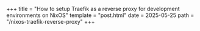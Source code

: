 +++
title = "How to setup Traefik as a reverse proxy for development environments on NixOS"
template = "post.html"
date = 2025-05-25
path = "/nixos-traefik-reverse-proxy"
+++
